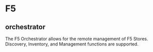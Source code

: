 ﻿# F5
## orchestrator

The F5 Orchestrator allows for the remote management of F5 Stores. Discovery, Inventory, and Management functions are supported.

<!-- add integration specific information below -->
